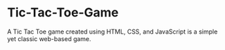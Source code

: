 # Tic-Tac-Toe-Game
A Tic Tac Toe game created using HTML, CSS, and JavaScript is a simple yet classic web-based game.
